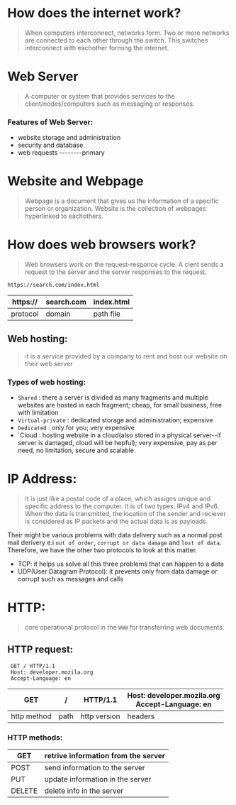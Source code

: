 # How does the internet work?
> When computers interconnect, networks form. Two or more networks are connected to each other through the switch. This switches interconnect with eachother forming the internet.

# Web Server
> A computer or system that provides services to the client/nodes/computers such as messaging or responses.
### Features of Web Server:
* website storage and administration
* security and database
* web requests        --------primary

# Website and Webpage
> Webpage is a document that gives us the information of a specific person or organization. Website is the collection of webpages hyperlinked to eachothers.

# How does web browsers work?
> Web browsers work on the request-responce cycle. A cient sends a request to the server and the server responses to the request.

```
https://search.com/index.html
```
| https:// | search.com | index.html |
|----------|------------|------------|
| protocol | domain     | path file  |

## Web hosting:
> it is a service provided by a company to rent and host our website on their web server

### Types of web hosting:
* `Shared` : there a server is divided as many fragments and multiple websites are hosted in each fragment; cheap, for small business, free with limitation
* `Virtual-private` : dedicated storage and administration; expensive
* `Dedicated` : only for you; very expensive
* `Cloud : hosting website in a cloud(also stored in a physical server--if server is damaged, cloud will be hepful); very expensive, pay as per need, no limitation, secure and scalable

# IP Address:
> It is just like a postal code of a place, which assigns unique and specific address to the computer. It is of two types: IPv4 and IPv6. When the data is transmitted, the location of the sender and reciever is considered as IP packets and the actual data is as payloads.

Their might be various problems with data delivery such as a normal post mail derivery e.i `out of order`, `corrupt or data damage` and `lost of data`. Therefore, we have the other two protocols to look at this matter.
* TCP: it helps us solve all this three problems that can happen to a data
* UDP(User Datagram Protocol): it prevents only from data damage or corrupt such as messages and calls


# HTTP:
> core operational protocol in the `WWW` for transferring web documents.

## HTTP request:
```
 GET / HTTP/1.1 
 Host: developer.mozila.org
 Accept-Language: en
```
| GET | / | HTTP/1.1 | Host: developer.mozila.org <br> Accept-Language: en |
|-----|---|----------|-----------------------------------------------------|
| http method | path | http version | headers                              |


### HTTP methods:
| GET      |  retrive information from the server |
|-----     |--------------------------------------|
| POST     |  send information to the server |
| PUT      |  update information in the server |
| DELETE   |  delete info in the server |
